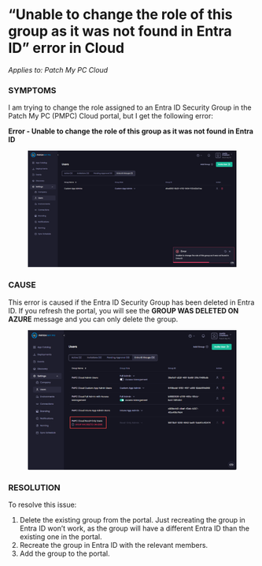 # “Unable to change the role of this group as it was not found in Entra ID” error in Cloud

_Applies to: Patch My PC Cloud_

### SYMPTOMS

I am trying to change the role assigned to an Entra ID Security Group in the Patch My PC (PMPC) Cloud portal, but I get the following error:

**Error - Unable to change the role of this group as it was not found in Entra ID**

<figure><img src="../../../.gitbook/assets/image (2292).png" alt="&#x22;Unable to change the role of this group as it was not found in Entra ID&#x22; error"><figcaption></figcaption></figure>

### CAUSE

This error is caused if the Entra ID Security Group has been deleted in Entra ID. If you refresh the portal, you will see the **GROUP WAS DELETED ON AZURE**  message and you can only delete the group.

<figure><img src="../../../.gitbook/assets/image (348).png" alt="“Group role was deleted on Azure” error"><figcaption></figcaption></figure>

### RESOLUTION

To resolve this issue:

1. Delete the existing group from the portal. Just recreating the group in Entra ID won’t work, as the group will have a different Entra ID than the existing one in the portal.
2. Recreate the group in Entra ID with the relevant members.
3. Add the group to the portal.
